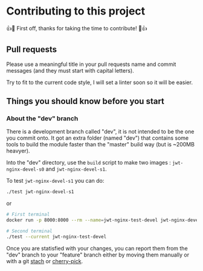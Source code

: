 # Contributing to this project

:+1::tada: First off, thanks for taking the time to contribute! :tada::+1:

## Pull requests

Please use a meaningful title in your pull requests name and commit messages (and they must start with capital letters).

Try to fit to the current code style, I will set a linter soon so it will be easier.

## Things you should know before you start

### About the "dev" branch

There is a development branch called "dev", it is not intended to be the one you commit onto.
It got an extra folder (named "dev") that contains some tools to build the module faster than the "master" build way (but is ~200MB heavyer).

Into the "dev" directory, use the `build` script to make two images : `jwt-nginx-devel-s0` and `jwt-nginx-devel-s1`.

To test `jwt-nginx-devel-s1` you can do:
```bash
./test jwt-nginx-devel-s1
```
or
```bash
# First terminal
docker run -p 8000:8000 --rm --name=jwt-nginx-test-devel jwt-nginx-devel-s1

# Second terminal
./test --current jwt-nginx-test-devel
```

Once you are statisfied with your changes, you can report them from the "dev" branch to your "feature" branch either by moving them manually or with a git [stach](https://git-scm.com/docs/git-stash) or [cherry-pick](https://git-scm.com/docs/git-cherry-pick).
